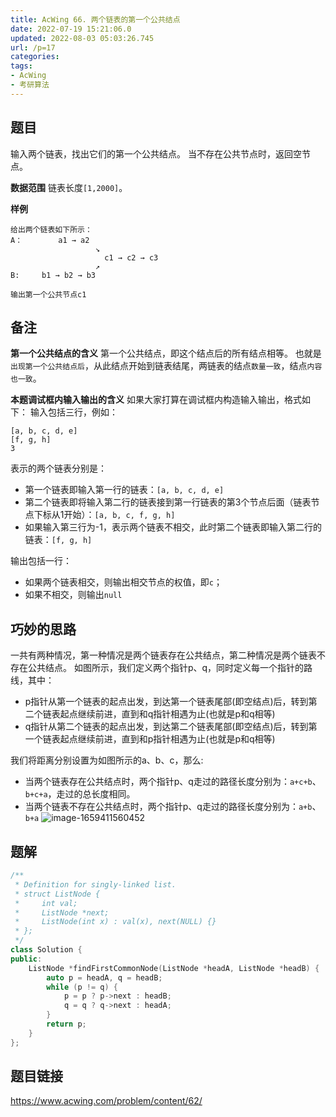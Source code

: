 ```yaml
---
title: AcWing 66. 两个链表的第一个公共结点
date: 2022-07-19 15:21:06.0
updated: 2022-08-03 05:03:26.745
url: /p=17
categories: 
tags: 
- AcWing
- 考研算法
---
```


## 题目
输入两个链表，找出它们的第一个公共结点。
当不存在公共节点时，返回空节点。

**数据范围**
链表长度`[1,2000]`。

**样例**
```
给出两个链表如下所示：
A：        a1 → a2
                   ↘
                     c1 → c2 → c3
                   ↗            
B:     b1 → b2 → b3

输出第一个公共节点c1
```

## 备注
**第一个公共结点的含义**
第一个公共结点，即这个结点后的所有结点相等。
也就是`出现第一个公共结点后`，从此结点开始到链表结尾，两链表的结点`数量一致`，结点`内容也一致`。

**本题调试框内输入输出的含义**
如果大家打算在调试框内构造输入输出，格式如下：
输入包括三行，例如：
```
[a, b, c, d, e]
[f, g, h]
3
```
表示的两个链表分别是：
- 第一个链表即输入第一行的链表：`[a, b, c, d, e]`
- 第二个链表即将输入第二行的链表接到第一行链表的第3个节点后面（链表节点下标从1开始）：`[a, b, c, f, g, h]`
- 如果输入第三行为-1，表示两个链表不相交，此时第二个链表即输入第二行的链表：`[f, g, h]`

输出包括一行：
- 如果两个链表相交，则输出相交节点的权值，即`c`；
- 如果不相交，则输出`null`

## 巧妙的思路
一共有两种情况，第一种情况是两个链表存在公共结点，第二种情况是两个链表不存在公共结点。
如图所示，我们定义两个指针p、q，同时定义每一个指针的路线，其中：
- p指针从第一个链表的起点出发，到达第一个链表尾部(即空结点)后，转到第二个链表起点继续前进，直到和q指针相遇为止(也就是p和q相等)
- q指针从第二个链表的起点出发，到达第二个链表尾部(即空结点)后，转到第一个链表起点继续前进，直到和p指针相遇为止(也就是p和q相等)

我们将距离分别设置为如图所示的a、b、c，那么:
- 当两个链表存在公共结点时，两个指针p、q走过的路径长度分别为：`a+c+b`、`b+c+a`，走过的总长度相同。
- 当两个链表不存在公共结点时，两个指针p、q走过的路径长度分别为：`a+b`、`b+a`
![image-1659411560452](upload/2022/08/image-1659411560452.png)

## 题解
```cpp
/**
 * Definition for singly-linked list.
 * struct ListNode {
 *     int val;
 *     ListNode *next;
 *     ListNode(int x) : val(x), next(NULL) {}
 * };
 */
class Solution {
public:
    ListNode *findFirstCommonNode(ListNode *headA, ListNode *headB) {
        auto p = headA, q = headB;
        while (p != q) {
            p = p ? p->next : headB;
            q = q ? q->next : headA;
        }
        return p;
    }
};
```

## 题目链接
https://www.acwing.com/problem/content/62/